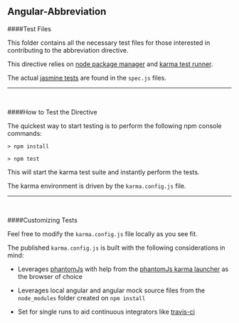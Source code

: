 ## Angular-Abbreviation

####Test Files

This folder contains all the necessary test files for those interested in contributing to the abbreviation directive.

This directive relies on [node package manager](https://www.npmjs.com/) and [karma test runner](http://karma-runner.github.io/).

The actual [jasmine tests](http://jasmine.github.io/) are found in the `spec.js` files.

---
<br/>

####How to Test the Directive

The quickest way to start testing is to perform the following npm console commands:

`> npm install`

`> npm test`

This will start the karma test suite and instantly perform the tests.

The karma environment is driven by the `karma.config.js` file.

---
<br/>

####Customizing Tests 

Feel free to modify the `karma.config.js` file locally as you see fit.

The published `karma.config.js` is built with the following considerations in mind:

- Leverages [phantomJs](http://phantomjs.org/) with help from the [phantomJs karma launcher](https://www.npmjs.com/package/karma-phantomjs-launcher) as the browser of choice

- Leverages local angular and angular mock source files from the `node_modules` folder created on `npm install`

- Set for single runs to aid continuous integrators like [travis-ci](https://travis-ci.org/ameyanaik11/Angular-Abbreviation)








